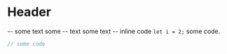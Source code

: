# Header

-- some text
some -- text
some text --
inline code `let i = 2;` some code.

````js
// some code
````
